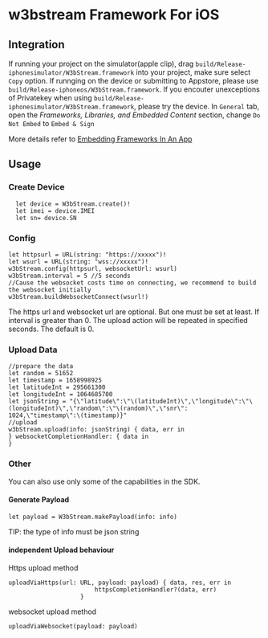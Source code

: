 # w3bstream Framework For iOS

## Integration
If running your project on the simulator(apple clip), drag `build/Release-iphonesimulator/W3bStream.framework` into your project,  make sure select `Copy` option. If runnging on the device or submitting to Appstore, please use `build/Release-iphoneos/W3bStream.framework`. If you encouter unexceptions of Privatekey when using `build/Release-iphonesimulator/W3bStream.framework`, please try the device.
In `General` tab, open the _Frameworks,_ _Libraries, and Embedded Content_ section, change `Do Not Embed` to `Embed & Sign`

More details  refer to [Embedding Frameworks In An App](https://developer.apple.com/library/archive/technotes/tn2435/_index.html)
## Usage

### Create Device

```
  let device = W3bStream.create()!
  let imei = device.IMEI
  let sn= device.SN
```
### Config  
```
let httpsurl = URL(string: "https://xxxxx")!
let wsurl = URL(string: "wss://xxxxx")!
w3bStream.config(httpsurl, websocketUrl: wsurl)
w3bStream.interval = 5 //5 seconds
//Cause the websocket costs time on connecting, we recommend to build the websocket initially 
w3bStream.buildWebsocketConnect(wsurl!)

```
 The https url and websocket url are optional. But  one  must be set at least.
 If interval is greater than 0. The upload action will be repeated in specified seconds. The default is 0.
### Upload Data
```
//prepare the data
let random = 51652
let timestamp = 1658998925
let latitudeInt = 295661300
let longitudeInt = 1064685700
let jsonString = "{\"latitude\":\"\(latitudeInt)\",\"longitude\":\"\(longitudeInt)\",\"random\":\"\(random)\",\"snr\": 1024,\"timestamp\":\(timestamp)}"
//upload
w3bStream.upload(info: jsonString) { data, err in
} websocketCompletionHandler: { data in
}
```

### Other
You can also use only some of the capabilities in the SDK. 
#### Generate Payload  
```
let payload = W3bStream.makePayload(info: info) 
```
TIP: the type of info must be json string
####  independent Upload behaviour
Https upload method
```
uploadViaHttps(url: URL, payload: payload) { data, res, err in
                        httpsCompletionHandler?(data, err)
                    }
```
websocket upload method
```
uploadViaWebsocket(payload: payload)
```


